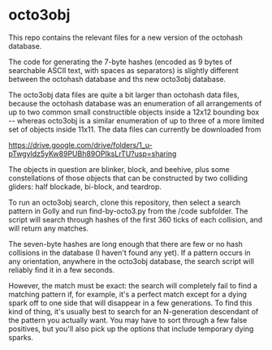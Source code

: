 # octo3obj

This repo contains the relevant files for a new version of the octohash database.

The code for generating the 7-byte hashes (encoded as 9 bytes of searchable ASCII text, with spaces as separators) is slightly different between the octohash database and ths new octo3obj database.

The octo3obj data files are quite a bit larger than octohash data files, because the octohash database was an enumeration of all arrangements of up to two common small constructible objects inside a 12x12 bounding box -- whereas octo3obj is a similar enumeration of up to three of a more limited set of objects inside 11x11. The data files can currently be downloaded from

  https://drive.google.com/drive/folders/1_u-pTwgyldz5yKw89PUBh89OPIksLrTU?usp=sharing

The objects in question are blinker, block, and beehive, plus some constellations of those objects that can be constructed by two colliding gliders:  half blockade, bi-block, and teardrop.

To run an octo3obj search, clone this repository, then select a search pattern in Golly and run find-by-octo3.py from the /code subfolder.  The script will search through hashes of the first 360 ticks of each collision, and will return any matches.

The seven-byte hashes are long enough that there are few or no hash collisions in the database (I haven't found any yet).  If a pattern occurs in any orientation, anywhere in the octo3obj database, the search script will reliably find it in a few seconds.

However, the match must be exact:  the search will completely fail to find a matching pattern if, for example, it's a perfect match except for a dying spark off to one side that will disappear in a few generations.  To find this kind of thing, it's usually best to search for an N-generation descendant of the pattern you actually want.  You may have to sort through a few false positives, but you'll also pick up the options that include temporary dying sparks.

